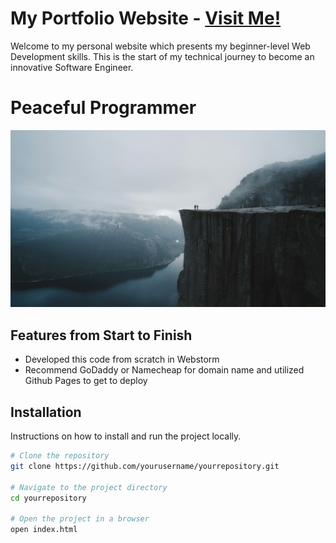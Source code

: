 # My Portfolio Website - <a href="https://nickjustcode.com" target="blank">Visit Me!</a>
Welcome to my personal website which presents my beginner-level Web Development skills. 
This is the start of my technical journey to become an innovative Software Engineer.

# Peaceful Programmer

<div>
    <a href="http://nickjustcode.com" target="_blank">
        <img src="ImportIMGS/valdemaras-d-khbjgGAerPU-unsplash.jpg" alt="Nick's Portfolio Website"></a>
</div>

## Features from Start to Finish
- Developed this code from scratch in Webstorm
- Recommend GoDaddy or Namecheap for domain name and utilized Github Pages to get to deploy

## Installation
Instructions on how to install and run the project locally.

```bash
# Clone the repository
git clone https://github.com/yourusername/yourrepository.git

# Navigate to the project directory
cd yourrepository

# Open the project in a browser
open index.html
